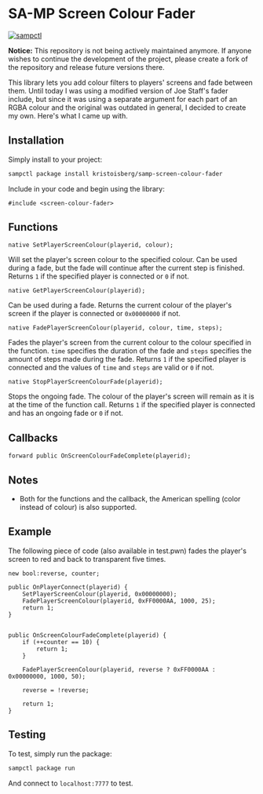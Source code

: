 # SA-MP Screen Colour Fader

[![sampctl](https://img.shields.io/badge/sampctl-samp--screen--colour--fader-2f2f2f.svg?style=for-the-badge)](https://github.com/kristoisberg/samp-screen-colour-fader)

**Notice:** This repository is not being actively maintained anymore. If anyone wishes to continue the development of the project, please create a fork of the repository and release future versions there.

This library lets you add colour filters to players' screens and fade between them. Until today I was using a modified version of Joe Staff's fader include, but since it was using a separate argument for each part of an RGBA colour and the original was outdated in general, I decided to create my own. Here's what I came up with.


## Installation

Simply install to your project:

```bash
sampctl package install kristoisberg/samp-screen-colour-fader
```

Include in your code and begin using the library:

```pawn
#include <screen-colour-fader>
```


## Functions

```pawn
native SetPlayerScreenColour(playerid, colour);
```
Will set the player's screen colour to the specified colour. Can be used during a fade, but the fade will continue after the current step is finished. Returns `1` if the specified player is connected or `0` if not.


```pawn
native GetPlayerScreenColour(playerid);
```
Can be used during a fade. Returns the current colour of the player's screen if the player is connected or `0x00000000` if not.

```pawn
native FadePlayerScreenColour(playerid, colour, time, steps);
```
Fades the player's screen from the current colour to the colour specified in the function. `time` specifies the duration of the fade and `steps` specifies the amount of steps made during the fade. Returns `1` if the specified player is connected and the values of `time` and `steps` are valid or `0` if not.

```pawn
native StopPlayerScreenColourFade(playerid);
```
Stops the ongoing fade. The colour of the player's screen will remain as it is at the time of the function call. Returns `1` if the specified player is connected and has an ongoing fade or `0` if not.


## Callbacks

```pawn
forward public OnScreenColourFadeComplete(playerid);
```


## Notes

* Both for the functions and the callback, the American spelling (color instead of colour) is also supported.


## Example

The following piece of code (also available in test.pwn) fades the player's screen to red and back to transparent five times.

```pawn
new bool:reverse, counter;

public OnPlayerConnect(playerid) {
	SetPlayerScreenColour(playerid, 0x00000000);
	FadePlayerScreenColour(playerid, 0xFF0000AA, 1000, 25);
	return 1;
}


public OnScreenColourFadeComplete(playerid) {
	if (++counter == 10) {
		return 1;
	}

	FadePlayerScreenColour(playerid, reverse ? 0xFF0000AA : 0x00000000, 1000, 50);

	reverse = !reverse;

	return 1;
}
```


## Testing

To test, simply run the package:

```bash
sampctl package run
```

And connect to `localhost:7777` to test.
